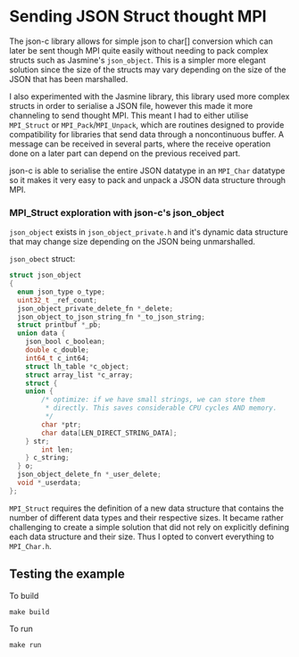 # Sending JSON Struct thought MPI

﻿The json-c library allows for simple json to char[] conversion which can later be sent though MPI quite easily without needing to pack complex structs such as Jasmine's `json_object`. This is a simpler more elegant solution since the size of the structs may vary depending on the size of the JSON that has been marshalled.

I also experimented with the Jasmine library, this library used more complex structs in order to serialise a JSON file, however this made it more channeling to send thought MPI. This meant I had to either utilise `MPI_Struct` or `MPI_Pack`/`MPI_Unpack`, which are routines designed to provide compatibility for libraries that send data through a noncontinuous buffer. A message can be received in several parts, where the receive operation done on a later part can depend on the previous received part.

json-c is able to serialise the entire JSON datatype in an `MPI_Char` datatype so it makes it very easy to pack and unpack a JSON data structure through MPI.

### MPI_Struct exploration with json-c's json_object

`json_object` exists in `json_object_private.h` and it's dynamic data structure that may change size depending on the JSON being unmarshalled.

`json_obect` struct:
```C
struct json_object
{
  enum json_type o_type;
  uint32_t _ref_count;
  json_object_private_delete_fn *_delete;
  json_object_to_json_string_fn *_to_json_string;
  struct printbuf *_pb;
  union data {
    json_bool c_boolean;
    double c_double;
    int64_t c_int64;
    struct lh_table *c_object;
    struct array_list *c_array;
    struct {
    union {
        /* optimize: if we have small strings, we can store them
         * directly. This saves considerable CPU cycles AND memory.
         */
        char *ptr;
        char data[LEN_DIRECT_STRING_DATA];
    } str;
        int len;
    } c_string;
  } o;
  json_object_delete_fn *_user_delete;
  void *_userdata;
};
```

`MPI_Struct` requires the definition of a new data structure that contains the number of different data types and their respective sizes. It became rather challenging to create a simple solution that did not rely on explicitly defining each data structure and their size. Thus I opted to convert everything to `MPI_Char.h`.

## Testing the example

To build
```
make build
```

To run
```
make run
```
